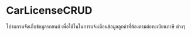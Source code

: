 # CarLicenseCRUD
โปรแกรมจัดเก็บข้อมูลรถยนต์ เพื่อใช้ในในการแจ้งเตือนข้อมูลลูกค้าที่ต้องตามต่อทะเบียนภาษี ต่างๆ
